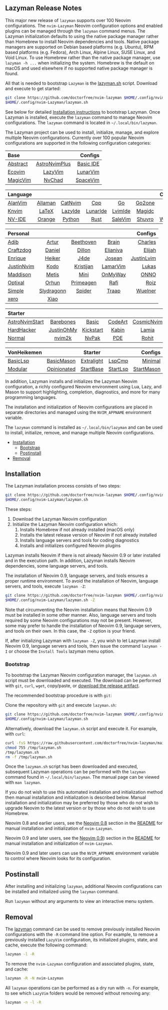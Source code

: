 ## Lazyman Release Notes

This major new release of `lazyman` supports over 100 Neovim configurations. The `nvim-Lazyman` Neovim configuration options and enabled plugins can be managed through the `lazyman` command menus. The Lazyman initialization defaults to using the native package manager rather than Homebrew to install Neovim dependencies and tools. Native package managers are supported on Debian based platforms (e.g. Ubuntu), RPM based platforms (e.g. Fedora), Arch Linux, Alpine Linux, SUSE Linux, and Void Linux. To use Homebrew rather than the native package manager, use `lazyman -h ...` when initializing the system. Homebrew is the default on macOS and used elsewhere if no supported native package manager is found.

All that is needed to bootstrap `Lazyman` is the [lazyman.sh](https://github.com/doctorfree/nvim-lazyman/releases/download/v3.0.2r2/lazyman.sh) script. Download and execute to get started:

```bash
git clone https://github.com/doctorfree/nvim-lazyman $HOME/.config/nvim-Lazyman
$HOME/.config/nvim-Lazyman/lazyman.sh
```

See below for detailed [Installation instructions](#installation) to bootstrap Lazyman. Once Lazyman is installed, execute the `lazyman` command to manage Neovim configurations. The `lazyman` command is located in `~/.local/bin/lazyman`.

The Lazyman project can be used to install, initialize, manage, and explore multiple Neovim configurations. Currently over 100 popular Neovim configurations are supported in the following configuration categories:

<!-- prettier-ignore -->
| **Base** |        | **Configs** |
| :------- | :----: | ----------: |
| [Abstract](https://lazyman.dev/info/Abstract.html) | [AstroNvimPlus](https://lazyman.dev/info/AstroNvimPlus.html) | [Basic IDE](https://lazyman.dev/info/BasicIde.html) |
| [Ecovim](https://lazyman.dev/info/Ecovim.html) | [LazyVim](https://lazyman.dev/info/LazyVim.html) | [LunarVim](https://lazyman.dev/info/LunarVim.html) |
| [MagicVim](https://lazyman.dev/info/MagicVim.html) | [NvChad](https://lazyman.dev/info/NvChad.html) | [SpaceVim](https://lazyman.dev/info/SpaceVim.html) |

<!-- prettier-ignore -->
| **Language** |        |        |        |        |        | **Configs** |
| :----------- | :----: | :----: | :----: | :----: | :----: | ----------: |
| [AlanVim](https://lazyman.dev/info/AlanVim.html) | [Allaman](https://lazyman.dev/info/Allaman.html) | [CatNvim](https://lazyman.dev/info/CatNvim.html) | [Cpp](https://lazyman.dev/info/Cpp.html) | [Go](https://lazyman.dev/info/Go.html) | [Go2one](https://lazyman.dev/info/Go2one.html) | [Insis](https://lazyman.dev/info/Insis.html) |
| [Knvim](https://lazyman.dev/info/Knvim.html) | [LaTeX](https://lazyman.dev/info/LaTeX.html) | [LazyIde](https://lazyman.dev/info/LazyIde.html) | [LunarIde](https://lazyman.dev/info/LunarIde.html) | [LvimIde](https://lazyman.dev/info/LvimIde.html) | [Magidc](https://lazyman.dev/info/Magidc.html) | [Nv](https://lazyman.dev/info/Nv.html) |
| [NV-IDE](https://lazyman.dev/info/NV-IDE.html) | [Orange](https://lazyman.dev/info/Orange.html) | [Python](https://lazyman.dev/info/Python.html) | [Rust](https://lazyman.dev/info/Rust.html) | [SaleVim](https://lazyman.dev/info/SaleVim.html) | [Shuvro](https://lazyman.dev/info/Shuvro.html) | [Webdev](https://lazyman.dev/info/Webdev.html) |

<!-- prettier-ignore -->
| **Personal** |        |        |        | **Configs** |
| :----------- | :----: | :----: | :----: | ----------: |
| [Adib](https://lazyman.dev/info/Adib.html) | [Artur](https://lazyman.dev/info/Artur.html) | [Beethoven](https://lazyman.dev/info/Beethoven.html) | [Brain](https://lazyman.dev/info/Brain.html) | [Charles](https://lazyman.dev/info/Charles.html) |
| [Craftzdog](https://lazyman.dev/info/Craftzdog.html) | [Daniel](https://lazyman.dev/info/Daniel.html) | [Dillon](https://lazyman.dev/info/Dillon.html) | [Elianiva](https://lazyman.dev/info/Elianiva.html) | [Elijah](https://lazyman.dev/info/Elijah.html) |
| [Enrique](https://lazyman.dev/info/Enrique.html) | [Heiker](https://lazyman.dev/info/Heiker.html) | [J4de](https://lazyman.dev/info/J4de.html) | [Josean](https://lazyman.dev/info/Josean.html) | [JustinLvim](https://lazyman.dev/info/JustinLvim.html) |
| [JustinNvim](https://lazyman.dev/info/JustinNvim.html) | [Kodo](https://lazyman.dev/info/Kodo.html) | [Kristijan](https://lazyman.dev/info/Kristijan.html) | [LamarVim](https://lazyman.dev/info/LamarVim.html) | [Lukas](https://lazyman.dev/info/Lukas.html) |
| [Maddison](https://lazyman.dev/info/Maddison.html) | [Metis](https://lazyman.dev/info/Metis.html) | [Mini](https://lazyman.dev/info/Mini.html) | [OnMyWay](https://lazyman.dev/info/OnMyWay.html) | [ONNO](https://lazyman.dev/info/ONNO.html) |
| [Optixal](https://lazyman.dev/info/Optixal.html) | [Orhun](https://lazyman.dev/info/Orhun.html) | [Primeagen](https://lazyman.dev/info/Primeagen.html) | [Rafi](https://lazyman.dev/info/Rafi.html) | [Roiz](https://lazyman.dev/info/Roiz.html) |
| [Simple](https://lazyman.dev/info/Simple.html) | [Slydragonn](https://lazyman.dev/info/Slydragonn.html) | [Spider](https://lazyman.dev/info/Spider.html) | [Traap](https://lazyman.dev/info/Traap.html) | [Wuelner](https://lazyman.dev/info/Wuelner.html) |
| [xero](https://lazyman.dev/info/xero.html) | [Xiao](https://lazyman.dev/info/Xiao.html) | | | |

<!-- prettier-ignore -->
| **Starter** |        |        |        |        |        | **Configs** |
| :---------- | :----: | :----: | :----: | :----: | :----: | ----------: |
| [AstroNvimStart](https://lazyman.dev/info/AstroNvimStart.html) | [Barebones](https://lazyman.dev/info/Barebones.html) | [Basic](https://lazyman.dev/info/Basic.html) | [CodeArt](https://lazyman.dev/info/CodeArt.html) | [CosmicNvim](https://lazyman.dev/info/Cosmic.html) | [Ember](https://lazyman.dev/info/Ember.html) | [Fennel](https://lazyman.dev/info/Fennel.html) |
| [HardHacker](https://lazyman.dev/info/HardHacker.html) | [JustinOhMy](https://lazyman.dev/info/JustinOhMy.html) | [Kickstart](https://lazyman.dev/info/Kickstart.html) | [Kabin](https://lazyman.dev/info/Kabin.html) | [Lamia](https://lazyman.dev/info/Lamia.html) | [Micah](https://lazyman.dev/info/Micah.html) | [Modern](https://lazyman.dev/info/Modern.html) |
| [Normal](https://lazyman.dev/info/Normal.html) | [nvim2k](https://lazyman.dev/info/2k.html) | [NvPak](https://lazyman.dev/info/NvPak.html) | [PDE](https://lazyman.dev/info/pde.html) | [Rohit](https://lazyman.dev/info/Rohit.html) | [Scratch](https://lazyman.dev/info/Scratch.html) | [SingleFile](https://lazyman.dev/info/SingleFile.html) |

<!-- prettier-ignore -->
| **VonHeikemen** |        | **Starter** |        | **Configs** |
| :-------------- | :----: | :---------: | :----: | ----------: |
| [BasicLsp](https://lazyman.dev/info/BasicLsp.html) | [BasicMason](https://lazyman.dev/info/BasicMason.html) | [Extralight](https://lazyman.dev/info/Extralight.html) | [LspCmp](https://lazyman.dev/info/LspCmp.html) | [Minimal](https://lazyman.dev/info/Minimal.html) |
| [Modular](https://lazyman.dev/info/Modular.html) | [Opinionated](https://lazyman.dev/info/Opinion.html) | [StartBase](https://lazyman.dev/info/StartBase.html) | [StartLsp](https://lazyman.dev/info/StartLsp.html) | [StartMason](https://lazyman.dev/info/StartMason.html) |

In addition, Lazyman installs and initializes the Lazyman Neovim configuration, a richly configured Neovim environment using Lua, Lazy, and Mason to support highlighting, completion, diagnostics, and more for many programming languages.

The installation and initialization of Neovim configurations are placed in separate directories and managed using the `NVIM_APPNAME` environment variable.

The `lazyman` command is installed as `~/.local/bin/lazyman` and can be used to install, initialize, remove, and manage multiple Neovim configurations.

- [Installation](#installation)
  - [Bootstrap](#bootstrap)
  - [Postinstall](#postinstall)
- [Removal](#removal)

## Installation

The Lazyman installation process consists of two steps:

```bash
git clone https://github.com/doctorfree/nvim-lazyman $HOME/.config/nvim-Lazyman
$HOME/.config/nvim-Lazyman/lazyman.sh
```

These steps:

1. Download the Lazyman Neovim configuration
1. Initialize the Lazyman Neovim configuration which:
   1. Installs Homebrew if not already installed (macOS only)
   1. Installs the latest release version of Neovim if not already installed
   1. Installs language servers and tools for coding diagnostics
   1. Installs and initializes configured Neovim plugins

Lazyman installs Neovim if there is not already Neovim 0.9 or later installed and in the execution path. In addition, Lazyman installs Neovim dependencies, some language servers, and tools.

The installation of Neovim 0.9, language servers, and tools ensures a proper runtime environment. To avoid the installation of Neovim, language servers, and tools, execute `lazyman -Z`:

```bash
git clone https://github.com/doctorfree/nvim-lazyman $HOME/.config/nvim-Lazyman
$HOME/.config/nvim-Lazyman/lazyman.sh -Z
```

Note that circumventing the Neovim installation means that Neovim 0.9 must be installed in some other manner. Also, language servers and tools required by some Neovim configurations may not be present. However, some may prefer to handle the installation of Neovim 0.9, language servers, and tools on their own. In this case, the `-Z` option is your friend.

If, after initializing Lazyman with `lazyman -Z`, you wish to let Lazyman install Neovim 0.9, language servers and tools, then issue the command `lazyman -I` or choose the `Install Tools` lazyman menu option.

### Bootstrap

To bootstrap the Lazyman Neovim configuration manager, the `lazyman.sh` script must be downloaded and executed. The download can be performed with `git`, `curl`, `wget`, copy/paste, or [download the release artifact](https://github.com/doctorfree/nvim-lazyman/releases/download/v3.0.2r2/lazyman.sh).

The recommended bootstrap procedure is with `git`:

Clone the repository with `git` and execute `lazyman.sh`:

```bash
git clone https://github.com/doctorfree/nvim-lazyman $HOME/.config/nvim-Lazyman
$HOME/.config/nvim-Lazyman/lazyman.sh
```

Alternatively, download the `lazyman.sh` script and execute it. For example, with `curl`:

```bash
curl -fsS https://raw.githubusercontent.com/doctorfree/nvim-lazyman/main/lazyman.sh > /tmp/lazyman.sh
chmod 755 /tmp/lazyman.sh
/tmp/lazyman.sh
rm -f /tmp/lazyman.sh
```

Once the `lazyman.sh` script has been downloaded and executed, subsequent Lazyman operations can be performed with the `lazyman` command found in `~/.local/bin/lazyman`. The manual page can be viewed with `man lazyman`.

If you do not wish to use this automated installation and initialization method then manual installation and initialization is described below. Manual installation and initialization may be preferred by those who do not wish to upgrade Neovim to the latest version or by those who do not wish to use Homebrew.

Neovim 0.8 and earlier users, see the [Neovim 0.8](https://github.com/doctorfree/nvim-lazyman#neovim-08-and-earlier) section in the [README](https://github.com/doctorfree/nvim-lazyman#readme) for manual installation and initialization of `nvim-Lazyman`.

Neovim 0.9 and later users, see the [Neovim 0.9](https://github.com/doctorfree/nvim-lazyman#neovim-09-and-later)) section in the [README](https://github.com/doctorfree/nvim-lazyman#readme) for manual installation and initialization of `nvim-Lazyman`.

Neovim 0.9 and later users can use the `NVIM_APPNAME` environment variable to control where Neovim looks for its configuration.

## Postinstall

After installing and initializing `lazyman`, additional Neovim configurations can be installed and initialized using the `lazyman` command.

Run `lazyman` without any arguments to view an interactive menu system.

## Removal

The [lazyman](lazyman.sh) command can be used to remove previously installed Neovim configurations with the `-R` command line option. For example, to remove a previously installed `LazyVim` configuration, its initialized plugins, state, and cache, execute the following command:

```bash
lazyman -l -R
```

To remove the `nvim-Lazyman` configuration and associated plugins, state, and cache:

```bash
lazyman -R -N nvim-Lazyman
```

All `lazyman` operations can be performed as a dry run with `-n`. For example, to see which `LazyVim` folders would be removed without removing any:

```bash
lazyman -n -l -R
```
